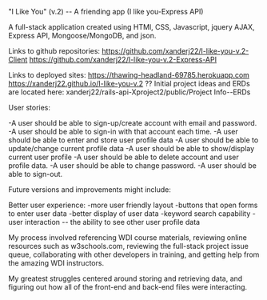 "I Like You" (v.2) -- A friending app  (I like you-Express API)

A full-stack application created using HTMl, CSS, Javascript, jquery AJAX, Express API, Mongoose/MongoDB, and json.

Links to github repositories:
https://github.com/xanderj22/I-like-you-v.2-Client
https://github.com/xanderj22/I-like-you-v.2-Express-API

Links to deployed sites:
https://thawing-headland-69785.herokuapp.com
https://xanderj22.github.io/I-like-you-v.2 ??
Initial project ideas and ERDs are located here: xanderj22/rails-api-Xproject2/public/Project Info--ERDs

User stories:

-A user should be able to sign-up/create account with email and password.
-A user should be able to sign-in with that account each time.
-A user should be able to enter and store user profile data
-A user should be able to update/change current profile data
-A user should be able to show/display current user profile
-A user should be able to delete account and user profile data.
-A user should be able to change password.
-A user should be able to sign-out.


Future versions and improvements might include:

Better user experience:
  -more user friendly layout
  -buttons that open forms to enter user data
  -better display of user data
  -keyword search capability
  -user interaction -- the ability to see other user profile data


My process involved referencing WDI course materials, reviewing online resources such as w3schools.com, reviewing the full-stack project issue queue, collaborating with other developers in training, and getting help from the amazing WDI instructors.

My greatest struggles centered around storing and retrieving data, and figuring out how all of the front-end and back-end files were interacting.
